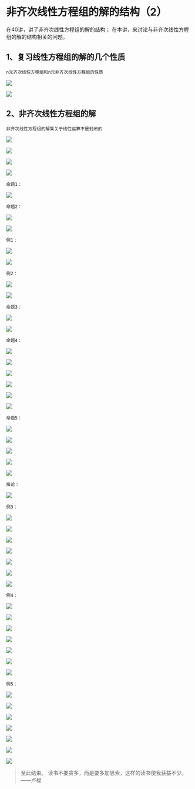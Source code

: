 # 非齐次线性方程组的解的结构（2） #

在40讲，讲了非齐次线性方程组的解的结构；
在本讲，来讨论与非齐次线性方程组的解的结构相关的问题。

## 1、复习线性方程组的解的几个性质 ##

	n元齐次线性方程组和n元非齐次线性方程组的性质

![](images/041/20180404102544.png)

![](images/041/20180404102714.png)

## 2、非齐次线性方程组的解 ##

	非齐次线性方程组的解集关于线性运算不是封闭的

![](images/041/20180404102859.png)

![](images/041/20180404103025.png)

![](images/041/20180404103306.png)

![](images/041/20180404103448.png)

	命题1：

![](images/041/20180404103611.png)

	命题2：

![](images/041/20180404103753.png)

![](images/041/20180404103909.png)

	例1：

![](images/041/20180404104206.png)

![](images/041/20180404104335.png)

	例2：

![](images/041/20180404104534.png)

![](images/041/20180404104716.png)

	命题3：

![](images/041/20180404104845.png)

![](images/041/20180404104945.png)

	命题4：

![](images/041/20180404105142.png)

![](images/041/20180404105332.png)

![](images/041/20180404105413.png)

![](images/041/20180404105523.png)

![](images/041/20180404105620.png)

![](images/041/20180404105639.png)

	命题5：

![](images/041/20180404105815.png)

![](images/041/20180404105911.png)

![](images/041/20180404110121.png)

![](images/041/20180404110222.png)

![](images/041/20180404110339.png)

	推论：

![](images/041/20180404110511.png)

	例3：

![](images/041/20180404110619.png)

![](images/041/20180404110801.png)

![](images/041/20180404110837.png)

![](images/041/20180404110945.png)

![](images/041/20180404111028.png)

![](images/041/20180404111100.png)

![](images/041/20180404111134.png)

	例4：

![](images/041/20180404111209.png)

![](images/041/20180404111237.png)

![](images/041/20180404111325.png)

![](images/041/20180404111346.png)

![](images/041/20180404111534.png)

![](images/041/20180404111550.png)

![](images/041/20180404111558.png)

	例5：

![](images/041/20180404111639.png)

![](images/041/20180404111806.png)

![](images/041/20180404111842.png)

![](images/041/20180404111932.png)

![](images/041/20180404112045.png)

![](images/041/20180404112219.png)

![](images/041/20180404112303.png)

> 至此结束。 读书不要贪多，而是要多加思索，这样的读书使我获益不少。——卢梭